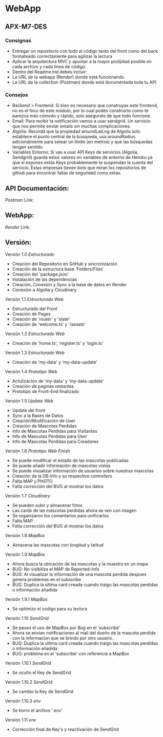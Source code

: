 # WebApp 
## APX-M7-DES

### Consignas
* Entregar un repositorio con todo el código tanto del front como del back formateado correctamente para agilizar la lectura
* Aplicar la arquitectura MVC y apuntar a la mayor prolijidad posible en cada archivo y cada línea de código.
* Dentro del Readme.md debés incluir:
* La URL de la webapp (Render) donde está funcionando
* La URL de la collection (Postman) donde está documentada toda tu API

### Consejos
* Backend > Frontend:
Si bien es necesario que construyas este frontend, no es el foco de este módulo, por lo cual podés construirlo como te parezca más cómodo y rápido, solo asegurate de que todo funcione.
* Email:
Para recibir la notificación vamos a usar sendgrid. Un servicio que nos permite enviar emails sin muchas complicaciones.
* Algolia:
Recordá que la propiedad aroundLatLng de Algolia solo establece el punto central de la búsqueda, usá aroundRadius adicionalmente para setear un límite (en metros) y que las búsquedas tengan sentido.
* Variables Entorno:
Si vas a usar API Keys de servicios (Algolia, Sendgrid) guardá estos valores en variables de entorno de Heroku ya que si expones estas Keys probablemente te suspendan la cuenta del servicio. Estas empresas tienen bots que miran los repositorios de github para encontrar fallas de seguridad como estas.

## API Documentación:
*Postman*
Link:

## WebApp:
*Render*
Link:

## Versión:

Versión 1.0
*Estructurado*
* Creación del Repositorio en GitHub y sincronización
* Creación de la estructura base 'Folders/Files'
* Creación del 'package.json'
* Instalación de las dependencias
* Creación, Conexión y Sync a la base de datos en Render
* Conexión a Algolia y Cloudinary

Versión 1.1
*Estructurado Web*
* Estructurado del Front 
* Creación de Pages
* Creación de 'router' y 'state'
* Creación de 'welcome.ts' y '/assets'

Versión 1.2
*Estructurado Web*
* Creación de 'home.ts', 'register.ts' y 'login.ts'

Versión 1.3
*Estructurado Web*
* Creación de 'my-data' y 'my-data-update'

Versión 1.4
*Prototipo Web*
* Actulización de 'my-data' y 'my-data-update'
* Creación de paginas restantes
* Prototipo de Front-End finalizado

Versión 1.5
*Update Web*
* Update del front
* Sync a la Bases de Datos
* Creación/Modificación de User
* Creación de Mascotas Perdidas
* Info de Mascotas Perdidas para Visitantes
* Info de Mascotas Perdidas para User
* Info de Mascotas Perdidas para Creadores

Versión 1.6
*Prototipo Web Finish*
* Se puede modificar el estado de las mascotas publicadas
* Se puede añadir información de mascotas vistas
* Se puede visualizar información de usuarios sobre nuestras mascotas
* Creación de la DB Info y su respectivo controllers
* Falta MAP y PHOTO
* Falta corrección del BUG al mostrar los datos

Versión 1.7
*Cloudinary*
* Se pueden subir y almacenar fotos
* Las cards de las mascotas perdidas ahora se ven con imagen
* Se organizaron los comentarios para unificarlos
* Falta MAP
* Falta corrección del BUG al mostrar los datos

Versión 1.8
*MapBox*
* Almacena las mascotas con longitud y latitud

Versión 1.9
*MapBox*
* Ahora busca la ubicación de las mascotas y la muestra en un mapa
* BUG: No visibiliza el MAP de Reported-Info
* BUG: Al visualizar la información de una mascota perdida despues genera problemas en el subscribe
* BUG: Duplica la ultima card creada cuando traigo las mascotas perdidas o información añadida

Versión 1.9.1
*MapBox*
* Se optimizo el codigo para su lectura

Versión 1.10
*SendGrid*
* Se pauso el uso de MapBox por Bug en el 'subscribe'
* Ahora se envian notificaciones al mail del dueño de la mascota perdida con la informacion que se brindo por otro usuario.
* BUG: Duplica la ultima card creada cuando traigo las mascotas perdidas o información añadida
* BUG: problema en el 'subscribe' con referencia a MapBox

Versión 1.10.1
*SendGrid*
* Se oculto el Key de SendGrid

Versión 1.10.2
*SendGrid*
* Se cambio la Key de SendGrid

Versión 1.10.3
*env*
* Se borro el archivo '.env'

Versión 1.11
*env*
* Corrección final de Key's y reactivación de SendGrid

